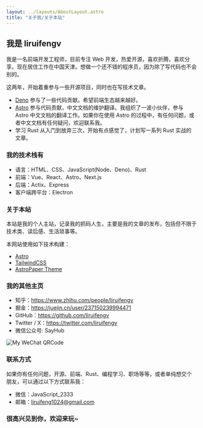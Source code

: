 ```yaml
---
layout: ../layouts/AboutLayout.astro
title: "关于我/关于本站"
---
```


## 我是 liruifengv

我是一名前端开发工程师，目前专注 Web 开发，热爱开源，喜欢折腾，喜欢分享。现在居住工作在中国天津。想做一个还不错的程序员，因为除了写代码也不会别的。

这两年，开始着重参与一些开源项目，同时也在写技术文章。

- [Deno](https://github.com/denoland/deno/issues?q=author%3Aliruifengv) 参与了一些代码贡献。希望前端生态越来越好。
- [Astro](https://github.com/withastro) 参与代码贡献，中文文档的维护翻译。我组织了一波小伙伴，参与 Astro 中文文档的翻译工作。如果你在使用 Astro 的过程中，有任何问题，或者中文文档有任何疑问，欢迎联系我。
- 学习 Rust 从入门到放弃三次，开始有点感觉了，计划写一系列 Rust 实战的文章。

### 我的技术栈有

- 语言：HTML、CSS、JavaScript(Node、Deno)、Rust
- 前端：Vue、React、Astro、Next.js
- 后端：Actix、Express
- 客户端跨平台：Electron

### 关于本站

本站是我的个人主站，记录我的抓码人生，主要是我的文章的发布，包括但不限于技术类、读后感、生活琐事等。

本网站使用如下技术构建：

- [Astro](https://astro.build/)
- [TailwindCSS](https://tailwindcss.com/)
- [AstroPaper Theme](https://github.com/satnaing/astro-paper)

### 我的其他主页

- 知乎：https://www.zhihu.com/people/liruifengv
- 掘金：https://juejin.cn/user/237150239994471
- GitHub：https://github.com/liruifengv
- Twitter / X：https://twitter.com/liruifengv
- 微信公众号: SayHub

![My WeChat QRCode](https://bucket.liruifengv.com/qrcode.png)

### 联系方式

如果你有任何问题，开源、前端、Rust、编程学习、职场等等，或者单纯想交个朋友，可以通过以下方式联系我：

- 微信：JavaScript_2333
- 邮箱：liruifeng1024@gmail.com

### 很高兴见到你，欢迎来玩~
